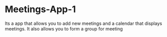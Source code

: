 # Meetings-App-1

Its a app that allows you to add new meetings and a calendar that displays meetings. It also allows you to form a group for meeting
